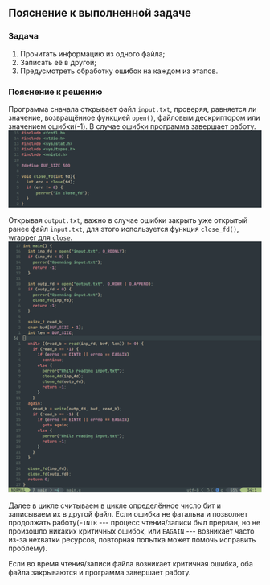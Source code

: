 ## Пояснение к выполненной задаче

### Задача
1. Прочитать информацию из одного файла;
2. Записать её в другой;
3. Предусмотреть обработку ошибок на каждом из этапов.

### Пояснение к решению
Программа сначала открывает файл ```input.txt```, проверяя, равняется ли значение, возвращённое функцией ```open()```, файловым дескриптором или значением ошибки(-1). В случае ошибки программа завершает работу.
![начало кода](./images/code1.png)

Открывая ```output.txt```, важно в случае ошибки закрыть уже открытый ранее файл ```input.txt```, для этого используется функция ```close_fd()```, wrapper для ```close```.
![скриншот кода](./images/code.png)

Далее в цикле считываем в цикле определённое число бит и записываем их в другой файл. Если ошибка не фатальна и позволяет продолжать работу(```EINTR``` --- процесс чтения/записи был прерван, но не произошло никаких критичных ошибок, или ```EAGAIN``` --- возникает часто из-за нехватки ресурсов, повторная попытка может помочь исправить проблему).

Если во время чтения/записи файла возникает критичная ошибка, оба файла закрываются и программа завершает работу.
